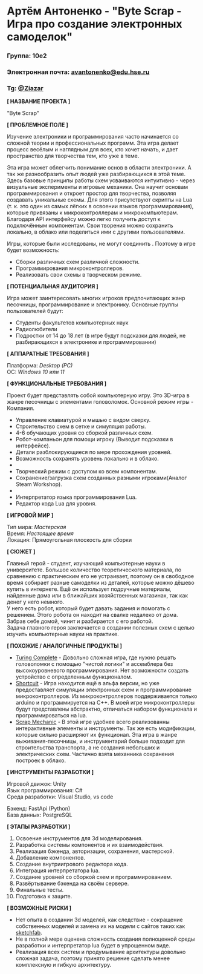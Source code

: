 # Артём Антоненко - "Byte Scrap - Игра про создание электронных самоделок"


### Группа: 10е2
### Электронная почта: avantonenko@edu.hse.ru
### Tg: [@Ziazar](https://t.me/Zizazr)


**[ НАЗВАНИЕ ПРОЕКТА ]**

"Byte Scrap"


**[ ПРОБЛЕМНОЕ ПОЛЕ ]**

Изучение электроники и программирования часто начинается со сложной теории и профессиональных программ. Эта игра делает процесс весёлым и наглядным для всех, кто хочет начать, и дает пространство для творчества тем, кто уже в теме.

Эта игра может облегчить понимание основ в области электроники. А так же разнообразить опыт людей уже разбирающихся в этой теме. Здесь базовые принципы работы схем усваиваются интуитивно - через визуальные эксперименты и игровые механики.
Она научит основам программирования и откроет простор для творчества, позволяя создавать уникальные схемы. Для этого присутствуют скрипты на Lua (т. к. это один из самых лёгких в освоении языков программирования), которые привязаны к микроконтроллерам и микрокомпьютерам. Благодаря API интерфейсу можно легко получить доступ к подключённым компонентам. Свои творения можно сохранить локально, в облако или поделиться ими с другими пользователями.

Игры, которые были исследованы, не могут соединить . Поэтому в игре будет возможность: 
* Сборки различных схем различной сложности.
* Программирования микроконтроллеров.
* Реализовать свои схемы в творческом режиме.


**[ ПОТЕНЦИАЛЬНАЯ АУДИТОРИЯ ]**

Игра может заинтересовать многих игроков предпочитающих жанр песочницы, программирование и электронику. Основные группы пользователей будут:
* Студенты факультетов компьютерных наук
* Радиолюбители 
* Подростки от 14 до 18 лет (в игре будут подсказки для людей, не разбирающихся в электронике и программировании)


**[ АППАРАТНЫЕ ТРЕБОВАНИЯ ]**

Платформа: *Desktop (PC)*\
ОС: *Windows 10 или 11*


**[ ФУНКЦИОНАЛЬНЫЕ ТРЕБОВАНИЯ ]**

Проект будет представлять собой компьютерную игру. Это 3D-игра в жанре песочницы с элементами головоломок. Основной режим игры - Компания.
* Управление клавиатурой и мышью с видом сверху.
* Строительство схем в сетке и симуляция работы.
* 4-6 обучающих уровня со сборкой различных схем.
* Робот-компаньон для помощи игроку (Выводит подсказки в интерфейсе).
* Детали разблокирующиеся по мере прохождения уровней.
* Возможность сохранять уровень локально и в облако.
* 
* Творческий режим с доступом ко всем компонентам.
* Сохранение/загрузка схем созданных разными игроками(Аналог Steam Workshop).
* 
* Интерпретатор языка программирования Lua.
* Редактор кода Lua для уровня.


**[ ИГРОВОЙ МИР ]**

Тип мира: *Мастерская*\
Время: *Настоящее время*\
Локация: Прямоугольная плоскость для сборки


**[ СЮЖЕТ ]**

 Главный герой - студент, изучающий компьютерные науки в университете. Большое количество теоретического материала, по сравнению с практическим его не устраивает, поэтому он в свободное время собирает разные самоделки из деталей, которые можно дёшево купить в интернете. Ещё он использует подручные материалы, найденные дома или в ближайших хозяйственных магазинах, так как денег у него немного. \
  У него есть робот, который будет давать задания и помогать с решением. Этого робота он находит на свалке недалеко от дома. Забрав себе домой, чинит и разбирается с его работой.\
  Задача главного героя заключается в создании полезных схем с целью изучить компьютерные науки на практике. 


**[ ПОХОЖИЕ / АНАЛОГИЧНЫЕ ПРОДУКТЫ ]**

* [Turing Complete](https://store.steampowered.com/app/1444480/Turing_Complete/) - Довольно сложная игра, где нужно решать головоломки с помощью "чистой логики" и ассемблера без высокоуровневого программирования. Нет возможности создать устройство с определенным функционалом. 
* [Shortcuit](https://store.steampowered.com/app/2125820/Shortcuit/) - Игра находится ещё в альфа версии, но уже предоставляет симуляции электронных схем и программирование микроконтроллеров. Из микроконтроллеров поддерживается только arduino и программируется на C++. В моей игре микроконтроллеры будут представлены абстрактно, отличаться набором функционала и программироваться на lua.
* [Scrap Mechanic](https://store.steampowered.com/app/387990/Scrap_Mechanic/) - В этой игре удобнее всего реализованны интерактивные элементы и инструменты. Так же есть модификации, которые сильно расширяют их функционал. Эта игра в жанре выживания-песочницы, и инструментарий больше подходит для строительства транспорта, а не создания небольших и электрических схем. Частично взята механника сохранения построек в облако.


**[ ИНСТРУМЕНТЫ РАЗРАБОТКИ ]**

Игровой движок: Unity\
Язык программирования: C#\
Среда разработки: Visual Studio, vs code

Бэкенд: FastApi (Python)\
База данных: PostgreSQL
 
**[ ЭТАПЫ РАЗРАБОТКИ ]**

1. Освоение инструментов для 3d моделирования.
2. Разработка системы компонентов и их взаимодействия.
3. Реализация бэкенда, авторизации, сохранения, мастерской.
4. Добавление компонентов.
5. Создание внутриигрового редактора кода.
6. Интеграция интерпретатора lua.
7. Создание уровней со сборкой схем и программированием.
8. Развёртывание бэкенда на своём сервере.
9. Финальные тесты.
10. Подготовка к защите.


**[ ВОЗМОЖНЫЕ РИСКИ ]**

* Нет опыта в создании 3d моделей, как следствие - сокращение собственных моделей и замена их на модели с сайтов таких как [sketchfab](https://sketchfab.com/).
* Не в полной мере оценена сложность создания полноценной среды разработки и интерпретатор lua будет в упрощенном виде.
* Реализация всех систем и продумывание архитектуры довольно сложная задача, поэтому принято решение сделать менее комплексную и гибкую архитектуру.
